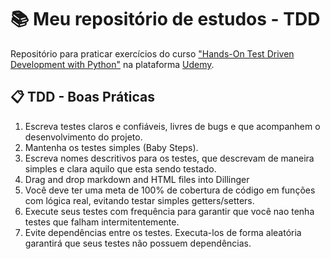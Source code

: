 # 📚 Meu repositório de estudos - TDD

Repositório para praticar exercícios do curso ["Hands-On Test Driven Development with Python"](https://www.udemy.com/course/hands-on-test-driven-development-with-python/)  na plataforma [Udemy](https://www.udemy.com/).

## 📋 TDD -  Boas Práticas

1. Escreva testes claros e confiáveis, livres de bugs e que acompanhem o desenvolvimento do projeto.
1. Mantenha os testes simples (Baby Steps).
1. Escreva nomes descritivos para os testes, que descrevam de maneira simples e clara aquilo que esta sendo testado.
1. Drag and drop markdown and HTML files into Dillinger
1. Você deve ter uma meta de 100% de cobertura de código em funções com lógica real, evitando testar simples getters/setters.
1. Execute seus testes com frequência para garantir que você nao tenha testes que falham intermitentemente.
1. Evite dependências entre os testes. Executa-los de forma aleatória garantirá que seus testes não possuem dependências.



